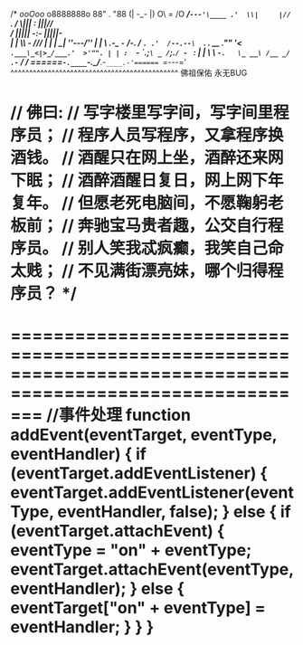/*
                   _ooOoo_
                  o8888888o
                  88" . "88
                  (| -_- |)
                  O\  =  /O
               ____/`---'\____
             .'  \\|     |//  `.
            /  \\|||  :  |||//  \
           /  _||||| -:- |||||-  \
           |   | \\\  -  /// |   |
           | \_|  ''\---/''  |   |
           \  .-\__  `-`  ___/-. /
         ___`. .'  /--.--\  `. . __
      ."" '<  `.___\_<|>_/___.'  >'"".
     | | :  `- \`.;`\ _ /`;.`/ - ` : | |
     \  \ `-.   \_ __\ /__ _/   .-` /  /
======`-.____`-.___\_____/___.-`____.-'======
                   `=---='
^^^^^^^^^^^^^^^^^^^^^^^^^^^^^^^^^^^^^^^^^^^^^
         佛祖保佑       永无BUG

//          佛曰:
//                  写字楼里写字间，写字间里程序员； 
//                  程序人员写程序，又拿程序换酒钱。
//                  酒醒只在网上坐，酒醉还来网下眠； 
//                  酒醉酒醒日复日，网上网下年复年。 
//                  但愿老死电脑间，不愿鞠躬老板前； 
//                  奔驰宝马贵者趣，公交自行程序员。 
//                  别人笑我忒疯癫，我笑自己命太贱； 
//                  不见满街漂亮妹，哪个归得程序员？
*/
===========================================================================================================

<!DOCTYPE html>
<html>
<head>
    <meta charset="utf-8">
    <title></title>
    <meta name="viewport" content="width=device-width,initial-scale=1.0,maximum-scale=1.0,user-scalable=no">
    <meta name="format-detection" content="telephone=no">
    <meta content="email=no" name="format-detection">
    <meta name="apple-touch-fullscreen" content="yes">
    <meta name="apple-mobile-web-app-capable" content="yes">
    <meta name="apple-mobile-web-app-status-bar-style" content="black">
    <meta name="Description" content="">
    <meta name="Keywords" content=" - ">
</head>
<body>
    
</body>
</html>

===========================================================================================================
//事件处理
function addEvent(eventTarget, eventType, eventHandler) {
     if (eventTarget.addEventListener) {
         eventTarget.addEventListener(eventType, eventHandler, false);
     } else {
         if (eventTarget.attachEvent) {
            eventType = "on" + eventType;
            eventTarget.attachEvent(eventType, eventHandler);
         } else {
             eventTarget["on" + eventType] = eventHandler;
         }
    }
}
===========================================================================================================

